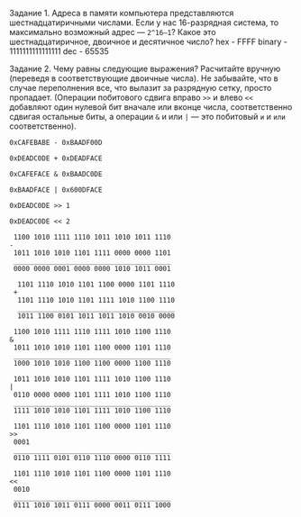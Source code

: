 Задание 1. Адреса в памяти компьютера представляются шестнадцатиричными числами. Если у нас 16-разрядная система, то максимально возможный адрес — `2^16—1`? Какое это шестнадцатиричное, двоичное и десятичное число?
hex - FFFF
binary - 1111111111111111
dec - 65535

Задание 2. Чему равны следующие выражения? Расчитайте вручную (переведя в соответствующие двоичные числа). Не забывайте, что в случае переполнения все, что вылазит за разрядную сетку, просто пропадает. (Операции побитового сдвига вправо `>>` и влево `<<` добавляют один нулевой бит вначале или вконце числа, соответственно сдвигая остальные биты, а операции `&` и или `|` — это побитовый `и` и `или` соответственно).


```
0xCAFEBABE - 0xBAADF00D
```


```
0xDEADC0DE + 0xDEADFACE
```

```
0xCAFEFACE & 0xBAADC0DE
```

```
0xBAADFACE | 0x600DFACE
```

```
0xDEADC0DE >> 1
```

```
0xDEADC0DE << 2
```

```
 1100 1010 1111 1110 1011 1010 1011 1110
-
 1011 1010 1010 1101 1111 0000 0000 1101
 _______________________________________
 0000 0000 0001 0000 0000 1010 1011 0001
```


```
  1101 1110 1010 1101 1100 0000 1101 1110
 +
  1101 1110 1010 1101 1111 1010 1100 1110
  _______________________________________
  1011 1100 0101 1011 1011 1010 0010 0000
```

```
 1100 1010 1111 1110 1111 1010 1100 1110
&
 1011 1010 1010 1101 1100 0000 1101 1110
 _______________________________________
 1000 1010 1010 1100 1100 0000 1100 1110
```

```
 1011 1010 1010 1101 1111 1010 1100 1110
|
 0110 0000 0000 1101 1111 1010 1100 1110
 _______________________________________
 1111 1010 1010 1101 1111 1010 1100 1110
```

```
 1101 1110 1010 1101 1100 0000 1101 1110
>>
 0001
 _______________________________________
 0110 1111 0101 0110 1110 0000 0110 1111
```

```
 1101 1110 1010 1101 1100 0000 1101 1110
<<
 0010
 _______________________________________
 0111 1010 1011 0111 0000 0011 0111 1000
```
